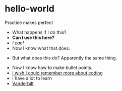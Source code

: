 # hello-world
Practice makes perfect
+ What happens if I do this?
+ <b> Can I use this here? </b>
+ <i> I can! </i>
+ Now I know what that does.
- But what does this do?  Apparently the same thing.
+ Now I know how to make bullet points.
+ <u> I wish I could remember more about coding </u>
+ I have a lot to learn
+ [Vanderbilt](http://www.vanderbilt.edu)
